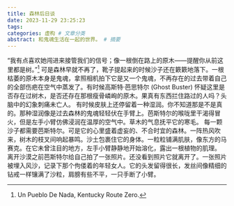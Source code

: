 ```yaml
---
title: 森林后日谈
date: 2023-11-29 23:25:23
tags: 
categories: 虚构 # 文章分类
abstract: 和鬼魂生活在一起的世界。 # 摘要
---
```


“我有点喜欢她闯进来接管我们的信号；像一根倒在路上的原木——提醒你从前这里都是树。”[^1]
可是森林早就不再了，靴子提起来的时候沙子还在簌簌地落下。一根枯萎的原木本身是鬼魂，拿照相机拍下它是又一个鬼魂，不再存在的过去带着自己的全部伤疤在空气中蒸发了。有时候高斯特·芭思特尔 (Ghost Buster) 怀疑这里是否存在过树木，是否还存在那根瘦骨嶙峋的原木。果真有东西拦住路过的人吗？头脑中的幻象刺痛未亡人。
有时候皮肤上还停留着一种湿润。你不知道那是不是真的。那种湿润像是过去森林的鬼魂轻轻伏在手臂上。芭斯特尔的喉咙里干渴得冒火，但是左手小臂仿佛浸润在温厚的空气中。草木的气息抚平它的寒毛。
每一颗沙子都需要芭斯特尔。可是它的心里盛着虚妄的、不合时宜的森林。一阵热风吹来，树木的枝叉间响起暴鸣。沙土包裹住它的身体。一粒粒铺满肌肤，像东方的马赛克。在它未曾注目的地方，左手小臂静静地开始溶化，露出一根植物的肌理。
离开沙漠之前芭斯特尔给自己拍了一张照片。还没看到照片它就离开了。一张照片被埋入风沙，记录下那个佝偻着的年轻女人。它的头发留得很长，发丝间像精细的钻戒一样镶满了沙粒，肩膀有些不平，一只手断了小臂。

[^1]: Un Pueblo De Nada, Kentucky Route Zero.